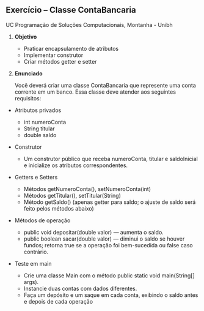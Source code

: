 ## Exercício – Classe ContaBancaria
UC Programação de Soluções Computacionais, Montanha - Unibh

1. **Objetivo**
    - Praticar encapsulamento de atributos
    - Implementar construtor
    - Criar métodos getter e setter

2. **Enunciado**
   
   Você deverá criar uma classe ContaBancaria que represente uma conta corrente em um banco. Essa classe deve atender aos seguintes requisitos:

- Atributos privados
    - int numeroConta
    - String titular
    - double saldo

- Construtor
    - Um construtor público que receba numeroConta, titular e saldoInicial e inicialize os atributos correspondentes.

- Getters e Setters
    - Métodos getNumeroConta(), setNumeroConta(int)
    - Métodos getTitular(), setTitular(String)
    - Método getSaldo() (apenas getter para saldo; o ajuste de saldo será feito pelos métodos abaixo)

- Métodos de operação
    - public void depositar(double valor) — aumenta o saldo.
    - public boolean sacar(double valor) — diminui o saldo se houver fundos; retorna true se a operação foi bem-sucedida ou false caso contrário.

- Teste em main
    - Crie uma classe Main com o método public static void main(String[] args).
    - Instancie duas contas com dados diferentes.
    - Faça um depósito e um saque em cada conta, exibindo o saldo antes e depois de cada operação
